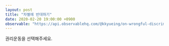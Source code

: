```yaml
---
layout: post
title: "차별에 반대하기"
date: 2020-02-20 19:00:00 +0900
observable: "https://api.observablehq.com/@kkyueing/on-wrongful-discriminations.js?v=3"
---
```


권리운동을 선택해주세요.

<div id="ob-viewof-movement" class="ob-block"></div>

<div id="ob-table" class="ob-block"></div>

<div id="ob-doc" class="ob-block"></div>

